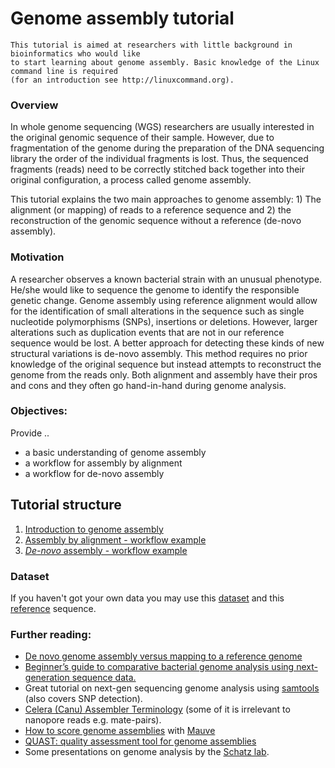 # Genome assembly tutorial

```
This tutorial is aimed at researchers with little background in bioinformatics who would like
to start learning about genome assembly. Basic knowledge of the Linux command line is required
(for an introduction see http://linuxcommand.org).
```

### Overview
In whole genome sequencing (WGS) researchers are usually interested in the original genomic sequence of their sample. However, due to fragmentation of the genome during the preparation of the DNA sequencing library the order of the individual fragments is lost. Thus, the sequenced fragments (reads) need to be correctly stitched back together into their original configuration, a process called genome assembly.

This tutorial explains the two main approaches to genome assembly: 1) The alignment (or mapping) of reads to a reference sequence and 2) the reconstruction of the genomic sequence without a reference (de-novo assembly).

### Motivation
A researcher observes a known bacterial strain with an unusual phenotype. He/she would like to sequence the genome to identify the responsible genetic change. Genome assembly using reference alignment would allow for the identification of small alterations in the sequence such as single nucleotide polymorphisms (SNPs), insertions or deletions. However, larger alterations such as duplication events that are not in our reference sequence would be lost. A better approach for detecting these kinds of new structural variations is de-novo assembly. This method requires no prior knowledge of the original sequence but instead attempts to reconstruct the genome from the reads only. Both alignment and assembly have their pros and cons and they often go hand-in-hand during genome analysis.

### Objectives:
Provide ..
   - a basic understanding of genome assembly
   - a workflow for assembly by alignment 
   - a workflow for de-novo assembly

## Tutorial structure
1. [Introduction to genome assembly](https://github.com/demharters/assemblyTutorial/blob/master/genomeAssembly.md)
2. [Assembly by alignment - workflow example](https://github.com/demharters/assemblyTutorial/blob/master/alignment.md)
3. [*De-novo* assembly - workflow example](https://github.com/demharters/assemblyTutorial/blob/master/deNovoAssembly.md)

### Dataset
If you haven't got your own data you may use this [dataset](https://figshare.com/s/727c9aa81fc4073127d6) and this  [reference](https://figshare.com/s/f524cd2db2c1097726f3) sequence.

### Further reading:
- [De novo genome assembly versus mapping to a reference genome](http://beat.wolf.home.hefr.ch/documents/prague.pdf)
- [Beginner’s guide to comparative bacterial genome analysis using next-generation sequence data.](http://microbialinformaticsj.biomedcentral.com/articles/10.1186/2042-5783-3-2)
- Great tutorial on next-gen sequencing genome analysis using [samtools](http://biobits.org/samtools_primer.html) (also covers SNP detection).
- [Celera (Canu) Assembler Terminology](http://wgs-assembler.sourceforge.net/wiki/index.php/Celera_Assembler_Terminology) (some of it is irrelevant to nanopore reads e.g. mate-pairs).
- [How to score genome assemblies](https://code.google.com/p/ngopt/wiki/How_To_Score_Genome_Assemblies_with_Mauve) with [Mauve](http://darlinglab.org/mauve/mauve.html)
- [QUAST: quality assessment tool for genome assemblies](http://bioinformatics.oxfordjournals.org/content/29/8/1072.abstract)
- Some presentations on genome analysis by the [Schatz lab](http://schatzlab.cshl.edu/teaching/).
